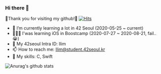 ### Hi there 👋

🥳Thank you for visiting my github!🥳
  [![Hits](https://hits.seeyoufarm.com/api/count/incr/badge.svg?url=https%3A%2F%2Fgithub.com%2Flina0322)](https://hits.seeyoufarm.com) 

- 🌱 I’m currently learning a lot in 42 Seoul (2020-05-25 ~ current)
- 🤦🏻‍♀️ I'was learning iOS in Boostcamp (2020-07-27 ~ 2020-08-21, fail..😭)
- 💬 My 42seoul Intra ID: llim
- 📫 How to reach me: llim@student.42seoul.kr
- 🏹 My skills: C, Swift

![Anurag's github stats](https://github-readme-stats.vercel.app/api?username=lina0322&show_icons=true&theme=dracula)
